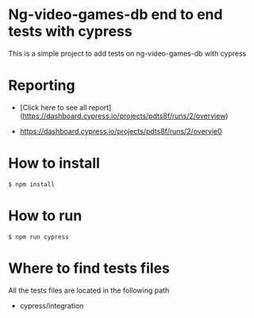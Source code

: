 # Ng-video-games-db end to end tests with cypress

This is a simple project to add tests on ng-video-games-db with cypress


# Reporting

- [Click here to see all report] (https://dashboard.cypress.io/projects/pdts8f/runs/2/overview)

- https://dashboard.cypress.io/projects/pdts8f/runs/2/overvie0


# How to install

```
$ npm install
```

# How to run

```
$ npm run cypress
```

# Where to find tests files

All the tests files are located in the following path

- cypress/integration

